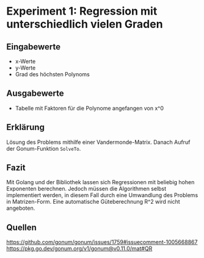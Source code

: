 # Experiment 1: Regression mit unterschiedlich vielen Graden

## Eingabewerte
- x-Werte
- y-Werte
- Grad des höchsten Polynoms

## Ausgabewerte
- Tabelle mit Faktoren für die Polynome angefangen von x^0

## Erklärung
Lösung des Problems mithilfe einer Vandermonde-Matrix.
Danach Aufruf der Gonum-Funktion `SolveTo`.

## Fazit
Mit Golang und der Bibliothek lassen sich Regressionen mit beliebig hohen Exponenten berechnen.
Jedoch müssen die Algorithmen selbst implementiert werden, in diesem Fall durch eine Umwandlung des Problems in Matrizen-Form.
Eine automatische Güteberechnung R^2 wird nicht angeboten.

## Quellen
https://github.com/gonum/gonum/issues/1759#issuecomment-1005668867
https://pkg.go.dev/gonum.org/v1/gonum@v0.11.0/mat#QR
